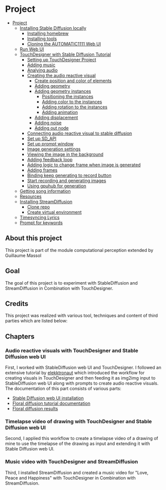 # Project
- [Project](#project)
  - [Installing Stable Diffusion locally](#installing-stable-diffusion-locally)
    - [Installing homebrew](#installing-homebrew)
    - [Installing tools](#installing-tools)
    - [Cloning the AUTOMATIC1111 Web UI](#cloning-the-automatic1111-web-ui)
  - [Run Web UI](#run-web-ui)
  - [TouchDesigner with Stable Diffusion Tutorial](#touchdesigner-with-stable-diffusion-tutorial)
    - [Setting up TouchDesigner Project](#setting-up-touchdesigner-project)
    - [Adding music](#adding-music)
    - [Analying audio](#analying-audio)
    - [Creating the audio reactive visual](#creating-the-audio-reactive-visual)
      - [Create position and color of elements](#create-position-and-color-of-elements)
      - [Adding geometry](#adding-geometry)
      - [Adding geometry instances](#adding-geometry-instances)
        - [Positioning the instances](#positioning-the-instances)
        - [Adding color to the instances](#adding-color-to-the-instances)
        - [Adding rotation to the instances](#adding-rotation-to-the-instances)
        - [Adding animation](#adding-animation)
      - [Adding displacement](#adding-displacement)
      - [Adding noise](#adding-noise)
      - [Adding out node](#adding-out-node)
    - [Connecting audio reactive visual to stable diffusion](#connecting-audio-reactive-visual-to-stable-diffusion)
    - [Set up SD\_API](#set-up-sd_api)
    - [Set up prompt window](#set-up-prompt-window)
    - [Image generation settings](#image-generation-settings)
    - [Viewing the image in the background](#viewing-the-image-in-the-background)
    - [Adding feedback loop](#adding-feedback-loop)
    - [Adding logic to change frame when image is generated](#adding-logic-to-change-frame-when-image-is-generated)
    - [Adding frames](#adding-frames)
    - [Binding keep generating to record button](#binding-keep-generating-to-record-button)
    - [Start recording and generating images](#start-recording-and-generating-images)
    - [Using gpuhub for generation](#using-gpuhub-for-generation)
  - [Getting song information](#getting-song-information)
  - [Resources](#resources)
  - [Installing StreamDiffusion](#installing-streamdiffusion)
    - [Clone repo](#clone-repo)
    - [Create virtual environment](#create-virtual-environment)
  - [Timesyncing Lyrics](#timesyncing-lyrics)
  - [Prompt for keywords](#prompt-for-keywords)

## About this project
This project is part of the module computational perception extended by Guillaume Massol

## Goal
The goal of this project is to experiment with StableDiffusion and StreamDiffusion in Combination with TouchDesigner.

## Credits
This project was realized with various tool, techniques and content of third parties which are listed below:

## Chapters
### Audio reactive visuals with TouchDesigner and Stable Diffusion web UI
First, I worked with StableDiffusion web UI and TouchDesigner. I followed an extensive tutorial by [elekktronaut]() which introduced the workflow for creating visuals in TouchDesigner and then feeding it as img2img input to StableDiffusion web UI along with prompts to create audio reactive visuals.
The documentation of this part consists of various parts:
- [Stable Diffusion web UI installation](./stable-diffusion/stable-diffusion-install.md)
- [Floral diffusion tutorial documentation](./stable-diffusion/floral-diffusion/floraldiffusion.md)
- [Floral diffusion results](./stable-diffusion/floral-diffusion/index.md)

### Timelapse video of drawing with TouchDesigner and Stable Diffusion web UI
Second, I applied this workflow to create a timelapse video of a drawing of mine to use the timelapse of the drawing as input and extending it with Stable Diffusion web UI.

### Music video with TouchDesigner and StreamDiffusion
Third, I installed StreamDiffusion and created a music video for "Love, Peace and Happiness" with TouchDesigner in Combination with StreamDiffusion.
